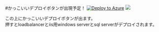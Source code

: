 #かっこいいデプロイボタンが出現予定！
[![Deploy to Azure](http://azuredeploy.net/deploybutton.png)](https://portal.azure.com/#create/Microsoft.Template/uri/https%3A%2F%2Fraw.githubusercontent.com%2Fhirakawamizuki%2Fteambuilding%2Fmaster%2Fops%2Farm%2Ftemplate.json)
<a href="http://armviz.io/#/?load=https%3A%2F%2Fraw.githubusercontent.com%2Fhirakawamizuki%2Fteambuilding%2Fmaster%2Fops%2Farm%2Ftemplate.json" target="_blank">
    <img src="http://armviz.io/visualizebutton.png"/>
</a>

この上にかっこいいデプロイボタンが出ます。  
押すとloadbalancerとiis用windows serverとsql serverがデプロイされます。
